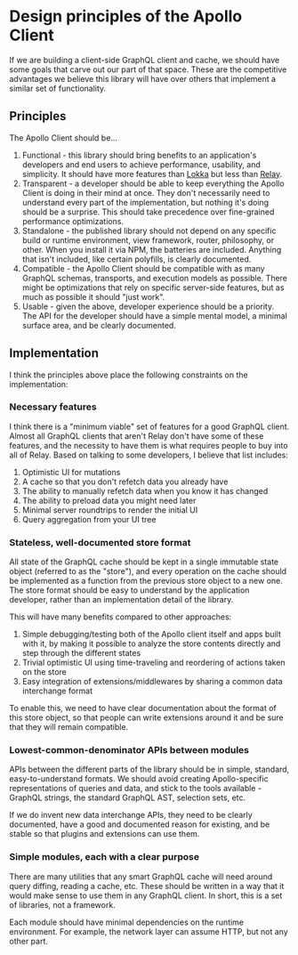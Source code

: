 # Design principles of the Apollo Client

If we are building a client-side GraphQL client and cache, we should have some goals that carve out our part of that space. These are the competitive advantages we believe this library will have over others that implement a similar set of functionality.

## Principles

The Apollo Client should be...

1. Functional - this library should bring benefits to an application's developers and end users to achieve performance, usability, and simplicity. It should have more features than [Lokka](https://github.com/kadirahq/lokka) but less than [Relay](https://github.com/facebook/relay).
1. Transparent - a developer should be able to keep everything the Apollo Client is doing in their mind at once. They don't necessarily need to understand every part of the implementation, but nothing it's doing should be a surprise. This should take precedence over fine-grained performance optimizations.
1. Standalone - the published library should not depend on any specific build or runtime environment, view framework, router, philosophy, or other. When you install it via NPM, the batteries are included. Anything that isn't included, like certain polyfills, is clearly documented.
1. Compatible - the Apollo Client should be compatible with as many GraphQL schemas, transports, and execution models as possible. There might be optimizations that rely on specific server-side features, but as much as possible it should "just work".
1. Usable - given the above, developer experience should be a priority. The API for the developer should have a simple mental model, a minimal surface area, and be clearly documented.

## Implementation

I think the principles above place the following constraints on the implementation:

### Necessary features

I think there is a "minimum viable" set of features for a good GraphQL client. Almost all GraphQL clients that aren't Relay don't have some of these features, and the necessity to have them is what requires people to buy into all of Relay. Based on talking to some developers, I believe that list includes:

1. Optimistic UI for mutations
2. A cache so that you don't refetch data you already have
3. The ability to manually refetch data when you know it has changed
4. The ability to preload data you might need later
5. Minimal server roundtrips to render the initial UI
6. Query aggregation from your UI tree

### Stateless, well-documented store format

All state of the GraphQL cache should be kept in a single immutable state object (referred to as the "store"), and every operation on the cache should be implemented as a function from the previous store object to a new one. The store format should be easy to understand by the application developer, rather than an implementation detail of the library.

This will have many benefits compared to other approaches:

1. Simple debugging/testing both of the Apollo client itself and apps built with it, by making it possible to analyze the store contents directly and step through the different states
2. Trivial optimistic UI using time-traveling and reordering of actions taken on the store
3. Easy integration of extensions/middlewares by sharing a common data interchange format

To enable this, we need to have clear documentation about the format of this store object, so that people can write extensions around it and be sure that they will remain compatible.

### Lowest-common-denominator APIs between modules

APIs between the different parts of the library should be in simple, standard, easy-to-understand formats. We should avoid creating Apollo-specific representations of queries and data, and stick to the tools available - GraphQL strings, the standard GraphQL AST, selection sets, etc.

If we do invent new data interchange APIs, they need to be clearly documented, have a good and documented reason for existing, and be stable so that plugins and extensions can use them.

### Simple modules, each with a clear purpose

There are many utilities that any smart GraphQL cache will need around query diffing, reading a cache, etc. These should be written in a way that it would make sense to use them in any GraphQL client. In short, this is a set of libraries, not a framework.

Each module should have minimal dependencies on the runtime environment. For example, the network layer can assume HTTP, but not any other part.
